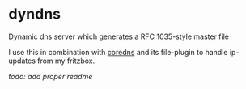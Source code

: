 # dyndns
Dynamic dns server which generates a RFC 1035-style master file

I use this in combination with [coredns](https://coredns.io) and its file-plugin
to handle ip-updates from my fritzbox.

*todo: add proper readme*